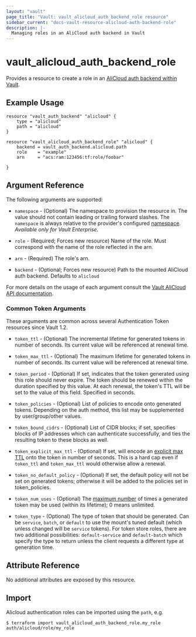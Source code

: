 ```yaml
---
layout: "vault"
page_title: "Vault: vault_alicloud_auth_backend_role resource"
sidebar_current: "docs-vault-resource-alicloud-auth-backend-role"
description: |-
  Managing roles in an AliCloud auth backend in Vault
---
```


# vault\_alicloud\_auth\_backend\_role

Provides a resource to create a role in an [AliCloud auth backend within Vault](https://www.vaultproject.io/docs/auth/alicloud.html).

## Example Usage

```hcl
resource "vault_auth_backend" "alicloud" {
    type = "alicloud"
    path = "alicloud"
}

resource "vault_alicloud_auth_backend_role" "alicloud" {
    backend = vault_auth_backend.alicloud.path
    role    = "example"
    arn     = "acs:ram:123456:tf:role/foobar"

}
```

## Argument Reference

The following arguments are supported:

* `namespace` - (Optional) The namespace to provision the resource in.
  The value should not contain leading or trailing forward slashes.
  The `namespace` is always relative to the provider's configured [namespace](../index.html#namespace).
   *Available only for Vault Enterprise*.

* `role` - (Required; Forces new resource) Name of the role. Must correspond with the name of
  the role reflected in the arn.

* `arn` - (Required) The role's arn.

* `backend` - (Optional; Forces new resource) Path to the mounted AliCloud auth backend.
  Defaults to `alicloud`

For more details on the usage of each argument consult the [Vault AliCloud API documentation](https://www.vaultproject.io/api-docs/auth/alicloud).

### Common Token Arguments

These arguments are common across several Authentication Token resources since Vault 1.2.

* `token_ttl` - (Optional) The incremental lifetime for generated tokens in number of seconds.
  Its current value will be referenced at renewal time.

* `token_max_ttl` - (Optional) The maximum lifetime for generated tokens in number of seconds.
  Its current value will be referenced at renewal time.

* `token_period` - (Optional) If set, indicates that the
  token generated using this role should never expire. The token should be renewed within the
  duration specified by this value. At each renewal, the token's TTL will be set to the
  value of this field. Specified in seconds.

* `token_policies` - (Optional) List of policies to encode onto generated tokens. Depending
  on the auth method, this list may be supplemented by user/group/other values.

* `token_bound_cidrs` - (Optional) List of CIDR blocks; if set, specifies blocks of IP
  addresses which can authenticate successfully, and ties the resulting token to these blocks
  as well.

* `token_explicit_max_ttl` - (Optional) If set, will encode an
  [explicit max TTL](https://www.vaultproject.io/docs/concepts/tokens.html#token-time-to-live-periodic-tokens-and-explicit-max-ttls)
  onto the token in number of seconds. This is a hard cap even if `token_ttl` and
  `token_max_ttl` would otherwise allow a renewal.

* `token_no_default_policy` - (Optional) If set, the default policy will not be set on
  generated tokens; otherwise it will be added to the policies set in token_policies.

* `token_num_uses` - (Optional) The [maximum number](https://www.vaultproject.io/api-docs/auth/alicloud#token_num_uses)
   of times a generated token may be used (within its lifetime); 0 means unlimited.

* `token_type` - (Optional) The type of token that should be generated. Can be `service`,
  `batch`, or `default` to use the mount's tuned default (which unless changed will be
  `service` tokens). For token store roles, there are two additional possibilities:
  `default-service` and `default-batch` which specify the type to return unless the client
  requests a different type at generation time.

## Attribute Reference

No additional attributes are exposed by this resource.

## Import

Alicloud authentication roles can be imported using the `path`, e.g.

```
$ terraform import vault_alicloud_auth_backend_role.my_role auth/alicloud/role/my_role
```
